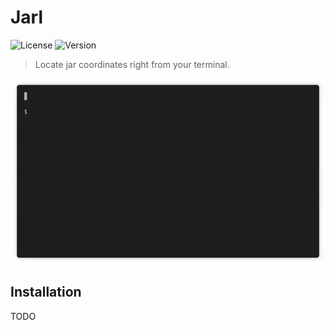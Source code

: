 # Jarl

![License](https://img.shields.io/github/license/devcsrj/jarl)
![Version](https://img.shields.io/github/v/release/devcsrj/jarl)

> Locate jar coordinates right from your terminal.

![Jarl](docs/demo.gif)

## Installation

TODO
